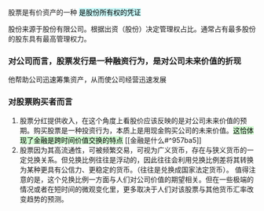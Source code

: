 股票是有价资产的一种
 <mark style="background: #ABF7F7A6;">是股份所有权的凭证</mark>

股份来源于股份有限公司。根据出资（股份）决定管理权占比。通常占有最多股份的股东具有最高管理权力。

### 对公司而言，股票发行是一种融资行为，是对公司未来价值的折现
 他帮助公司迅速筹集资产，从而使公司经营迅速发展

### 对股票购买者而言
1. 股票分红提供收入，在这个角度上看股价应该反映的是对公司未来价值的预期。购买股票是一种投资行为，本质上是用现金购买公司的未来价值。<mark style="background: #BBFABBA6;">这恰体现了金融是跨时间价值交换的特点</mark>
   [[金融是什么#^957ba5]]
2. 股票因为其高流通性，可被频繁交易，可视为广义货币，存在与狭义货币的一定兑换关系。但兑换比例往往是浮动的，因此往往会利用兑换比例差将其转换为某种更具有公信力、更稳定的货币。（往往是兑换成国家法定货币）。
		值得注意的是，这个兑换比例一方面与人们对公司价值的期望相关。但在一些极端的情况或者在短时间的微观变化里，更多取决于人们对该股票与其他货币汇率改变趋势的预测。
